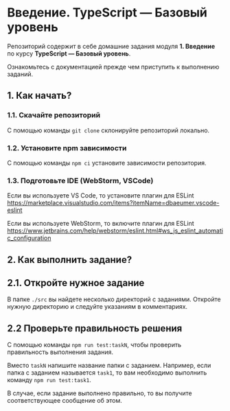 # Введение. TypeScript — Базовый уровень

Репозиторий содержит в себе домашние задания модуля **1. Введение** по курсу **TypeScript — Базовый уровень**.

Ознакомьтесь с документацией прежде чем приступить к выполнению заданий.

## 1. Как начать?

### 1.1. Скачайте репозиторий

С помощью команды ``git clone`` склонируйте репозиторий локально. 

### 1.2. Установите npm зависимости

С помощью команды ``npm ci`` установите зависимости репозитория.

### 1.3. Подготовьте IDE (WebStorm, VSCode)

Если вы используете VS Code, то установите плагин для ESLint https://marketplace.visualstudio.com/items?itemName=dbaeumer.vscode-eslint

Если вы используете WebStorm, то включите плагин для ESLint https://www.jetbrains.com/help/webstorm/eslint.html#ws_js_eslint_automatic_configuration

## 2. Как выполнить задание?

## 2.1. Откройте нужное задание

В папке ``./src`` вы найдете несколько директорий с заданиями. Откройте нужную директорию и следуйте указаниям в комментариях.

## 2.2 Проверьте правильность решения

С помощью команды ``npm run test:taskN``, чтобы проверить правильность выполнения задания.

Вместо ``taskN`` напишите название папки с заданием. Например, если папка с заданием называется ``task1``, то вам необходимо выполнить команду ``npm run test:task1``.

В случае, если задание выполнено правильно, то вы получите соответствующее сообщение об этом.
